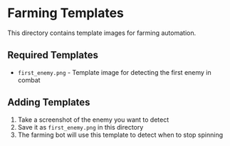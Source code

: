 # Farming Templates

This directory contains template images for farming automation.

## Required Templates

- `first_enemy.png` - Template image for detecting the first enemy in combat

## Adding Templates

1. Take a screenshot of the enemy you want to detect
2. Save it as `first_enemy.png` in this directory
3. The farming bot will use this template to detect when to stop spinning
